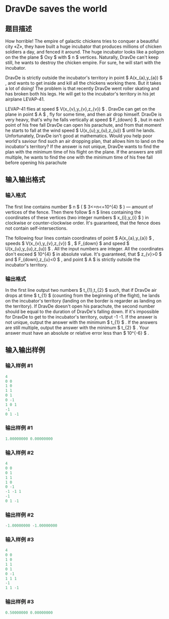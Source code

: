 # DravDe saves the world

## 题目描述

How horrible! The empire of galactic chickens tries to conquer a beautiful city «Z», they have built a huge incubator that produces millions of chicken soldiers a day, and fenced it around. The huge incubator looks like a poligon on the the plane $ Oxy $ with $ n $ vertices. Naturally, DravDe can't keep still, he wants to destroy the chicken empire. For sure, he will start with the incubator.

DravDe is strictly outside the incubator's territory in point $ A(x_{a},y_{a}) $ , and wants to get inside and kill all the chickens working there. But it takes a lot of doing! The problem is that recently DravDe went roller skating and has broken both his legs. He will get to the incubator's territory in his jet airplane LEVAP-41.

LEVAP-41 flies at speed $ V(x_{v},y_{v},z_{v}) $ . DravDe can get on the plane in point $ A $ , fly for some time, and then air drop himself. DravDe is very heavy, that's why he falls vertically at speed $ F_{down} $ , but in each point of his free fall DravDe can open his parachute, and from that moment he starts to fall at the wind speed $ U(x_{u},y_{u},z_{u}) $ until he lands. Unfortunately, DravDe isn't good at mathematics. Would you help poor world's saviour find such an air dropping plan, that allows him to land on the incubator's territory? If the answer is not unique, DravDe wants to find the plan with the minimum time of his flight on the plane. If the answers are still multiple, he wants to find the one with the minimum time of his free fall before opening his parachute

## 输入输出格式

### 输入格式

The first line contains number $ n $ ( $ 3<=n<=10^{4} $ ) — amount of vertices of the fence. Then there follow $ n $ lines containing the coordinates of these vertices (two integer numbers $ x_{i},y_{i} $ ) in clockwise or counter-clockwise order. It's guaranteed, that the fence does not contain self-intersections.

The following four lines contain coordinates of point $ A(x_{a},y_{a}) $ , speeds $ V(x_{v},y_{v},z_{v}) $ , $ F_{down} $ and speed $ U(x_{u},y_{u},z_{u}) $ . All the input numbers are integer. All the coordinates don't exceed $ 10^{4} $ in absolute value. It's guaranteed, that $ z_{v}&gt;0 $ and $ F_{down},z_{u}&lt;0 $ , and point $ A $ is strictly outside the incubator's territory.

### 输出格式

In the first line output two numbers $ t_{1},t_{2} $ such, that if DravDe air drops at time $ t_{1} $ (counting from the beginning of the flight), he lands on the incubator's territory (landing on the border is regarder as landing on the territory). If DravDe doesn't open his parachute, the second number should be equal to the duration of DravDe's falling down. If it's impossible for DravDe to get to the incubator's territory, output -1 -1. If the answer is not unique, output the answer with the minimum $ t_{1} $ . If the answers are still multiple, output the answer with the minimum $ t_{2} $ . Your answer must have an absolute or relative error less than $ 10^{-6} $ .

## 输入输出样例

### 输入样例 #1

```cpp
4
0 0
1 0
1 1
0 1
0 -1
1 0 1
-1
0 1 -1

```
### 输出样例 #1

```cpp
1.00000000 0.00000000

```
### 输入样例 #2

```cpp
4
0 0
0 1
1 1
1 0
0 -1
-1 -1 1
-1
0 1 -1

```
### 输出样例 #2

```cpp
-1.00000000 -1.00000000

```
### 输入样例 #3

```cpp
4
0 0
1 0
1 1
0 1
0 -1
1 1 1
-1
1 1 -1

```
### 输出样例 #3

```cpp
0.50000000 0.00000000

```
